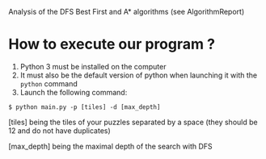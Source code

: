 Analysis of the DFS Best First and A* algorithms (see AlgorithmReport)

# How to execute our program ?

1. Python 3 must be installed on the computer
2. It must also be the default version of python when launching it with the `python` command
3. Launch the following command:

```
$ python main.py -p [tiles] -d [max_depth]
````

[tiles] being the tiles of your puzzles separated by a space (they should be 12 and do not have duplicates)

[max_depth] being the maximal depth of the search with DFS